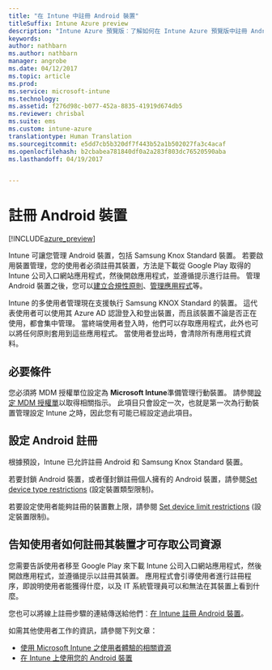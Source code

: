 ```yaml
---
title: "在 Intune 中註冊 Android 裝置"
titleSuffix: Intune Azure preview
description: "Intune Azure 預覽版︰了解如何在 Intune Azure 預覽版中註冊 Android 裝置。"
keywords: 
author: nathbarn
ms.author: nathbarn
manager: angrobe
ms.date: 04/12/2017
ms.topic: article
ms.prod: 
ms.service: microsoft-intune
ms.technology: 
ms.assetid: f276d98c-b077-452a-8835-41919d674db5
ms.reviewer: chrisbal
ms.suite: ems
ms.custom: intune-azure
translationtype: Human Translation
ms.sourcegitcommit: e5dd7cb5b320df7f443b52a1b502027fa3c4acaf
ms.openlocfilehash: b2cbabea781840df0a2a283f803dc76520590aba
ms.lasthandoff: 04/19/2017


---
```


# <a name="enroll-android-devices"></a>註冊 Android 裝置

[!INCLUDE[azure_preview](../includes/azure_preview.md)]

Intune 可讓您管理 Android 裝置，包括 Samsung Knox Standard 裝置。 若要啟用裝置管理，您的使用者必須註冊其裝置，方法是下載從 Google Play 取得的 Intune 公司入口網站應用程式，然後開啟應用程式，並遵循提示進行註冊。 管理 Android 裝置之後，您可以[建立合規性原則](https://docs.microsoft.com/intune-azure/set-device-compliance/create-a-compliance-policy-for-android)、[管理應用程式](https://docs.microsoft.com/intune-azure/manage-apps/what-is-app-management)等。

Intune 的多使用者管理現在支援執行 Samsung KNOX Standard 的裝置。 這代表使用者可以使用其 Azure AD 認證登入和登出裝置，而且該裝置不論是否正在使用，都會集中管理。 當終端使用者登入時，他們可以存取應用程式，此外也可以將任何原則套用到這些應用程式。 當使用者登出時，會清除所有應用程式資料。

## <a name="prerequisite"></a>必要條件

您必須將 MDM 授權單位設定為 **Microsoft Intune**準備管理行動裝置。 請參閱[設定 MDM 授權單](set-mdm-authority.md)以取得相關指示。 此項目只會設定一次，也就是第一次為行動裝置管理設定 Intune 之時，因此您有可能已經設定過此項目。

## <a name="set-up-android-enrollment"></a>設定 Android 註冊

根據預設，Intune 已允許註冊 Android 和 Samsung Knox Standard 裝置。

若要封鎖 Android 裝置，或者僅封鎖註冊個人擁有的 Android 裝置，請參閱[Set device type restrictions](https://docs.microsoft.com/intune-azure/enroll-devices/set-enrollment-restrictions#set-device-type-restrictions) (設定裝置類型限制)。

若要設定使用者能夠註冊的裝置數上限，請參閱 [Set device limit restrictions](https://docs.microsoft.com/intune-azure/enroll-devices/set-enrollment-restrictions#set-device-limit-restrictions) (設定裝置限制)。

## <a name="tell-your-users-how-to-enroll-their-devices-to-access-company-resources"></a>告知使用者如何註冊其裝置才可存取公司資源

您需要告訴使用者移至 Google Play 來下載 Intune 公司入口網站應用程式，然後開啟應用程式，並遵循提示以註冊其裝置。 應用程式會引導使用者進行註冊程序，即說明使用者能獲得什麼，以及 IT 系統管理員可以和無法在其裝置上看到什麼。

您也可以將線上註冊步驟的連結傳送給他們︰[在 Intune 註冊 Android 裝置](https://docs.microsoft.com/intune/enduser/enroll-your-device-in-intune-android)。

如需其他使用者工作的資訊，請參閱下列文章：

- [使用 Microsoft Intune 之使用者體驗的相關資源](https://docs.microsoft.com/intune/deploy-use/how-to-educate-your-end-users-about-microsoft-intune)
- [在 Intune 上使用您的 Android 裝置](https://docs.microsoft.com/intune/enduser/using-your-android-device-with-intune)

